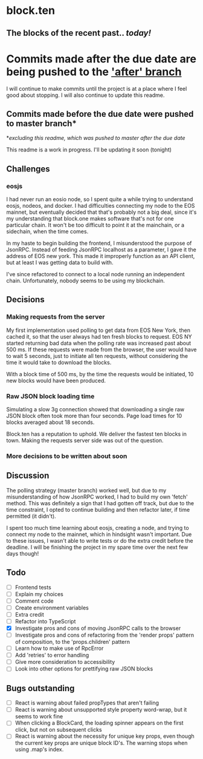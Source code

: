 # block.ten

## The blocks of the recent past.. _today!_

# **Commits made after the due date are being pushed to the ['after' branch](https://github.com/travisCarson/block-ten/tree/after)**

I will continue to make commits until the project is at a place where I feel good about stopping. I will also continue to update this readme.

## Commits made before the due date were pushed to master branch\*

\*_excluding this readme, which was pushed to master after the due date_

This readme is a work in progress. I'll be updating it soon (tonight)

## Challenges

### eosjs

I had never run an eosio node, so I spent quite a while trying to understand eosjs, nodeos, and docker. I had difficulties connecting my node to the EOS mainnet, but eventually decided that that's probably not a big deal, since it's my understanding that block.one makes software that's not for one particular chain. It won't be too difficult to point it at the mainchain, or a sidechain, when the time comes.

In my haste to begin building the frontend, I misunderstood the purpose of JsonRPC. Instead of feeding JsonRPC localhost as a parameter, I gave it the address of EOS new york. This made it improperly function as an API client, but at least I was getting data to build with.

I've since refactored to connect to a local node running an independent chain. Unfortunately, nobody seems to be using my blockchain.

## Decisions

### Making requests from the server

My first implementation used polling to get data from EOS New York, then cached it, so that the user always had ten fresh blocks to request. EOS NY started returning bad data when the polling rate was increased past about 500 ms. If these requests were made from the browser, the user would have to wait 5 seconds, just to initiate all ten requests, without considering the time it would take to download the blocks.

With a block time of 500 ms, by the time the requests would be initiated, 10 new blocks would have been produced.

### Raw JSON block loading time

Simulating a slow 3g connection showed that downloading a single raw JSON block often took more than four seconds. Page load times for 10 blocks averaged about 18 seconds.

Block.ten has a reputation to uphold. We deliver the fastest ten blocks in town. Making the requests server side was out of the question.

### More decisions to be written about soon

## Discussion

The polling strategy (master branch) worked well, but due to my misunderstanding of how JsonRPC worked, I had to build my own 'fetch' method. This was definitely a sign that I had gotten off track, but due to the time constraint, I opted to continue building and then refactor later, if time permitted (it didn't).

I spent too much time learning about eosjs, creating a node, and trying to connect my node to the mainnet, which in hindsight wasn't important. Due to these issues, I wasn't able to write tests or do the extra credit before the deadline. I will be finishing the project in my spare time over the next few days though!

## Todo

- [ ] Frontend tests
- [ ] Explain my choices
- [ ] Comment code
- [ ] Create environment variables
- [ ] Extra credit
- [ ] Refactor into TypeScript
- [x] Investigate pros and cons of moving JsonRPC calls to the browser
- [ ] Investigate pros and cons of refactoring from the 'render props' pattern of composition, to the 'props.children' pattern
- [ ] Learn how to make use of RpcError
- [ ] Add 'retries' to error handling
- [ ] Give more consideration to accessibility
- [ ] Look into other options for prettifying raw JSON blocks

## Bugs outstanding

- [ ] React is warning about failed propTypes that aren't failing
- [ ] React is warning about unsupported style property word-wrap, but it seems to work fine
- [ ] When clicking a BlockCard, the loading spinner appears on the first click, but not on subsequent clicks
- [ ] React is warning about the necessity for unique key props, even though the current key props are unique block ID's. The warning stops when using .map's index.
